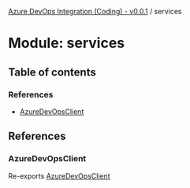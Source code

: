 [Azure DevOps Integration (Coding) - v0.0.1](../README.md) / services

# Module: services

## Table of contents

### References

- [AzureDevOpsClient](services.md#azuredevopsclient)

## References

### AzureDevOpsClient

Re-exports [AzureDevOpsClient](../classes/services_azure_devops_client.AzureDevOpsClient.md)
